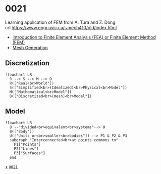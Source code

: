 # 0021
Learning application of FEM from A. Tura and Z. Dong \
url https://www.engr.uvic.ca/~mech410/old/index.html
+ [Introduction to Finite Element Analysis (FEA) or Finite Element Method (FEM)](https://www.engr.uvic.ca/~mech410/old/2_Lecture_Notes/6_2_FEA_Theory.pdf)
+ [Mesh Generation](https://www.engr.uvic.ca/~mech410/old/2_Lecture_Notes/FEA_Mesh_Generation.pdf)


## Discretization
```mermaid
flowchart LR
  R --> S --> M --> D
  R(["Real<br>World"])
  S(["Simplified<br>(Idealized)<br>Physical<br>Model"])
  M(["Mathematical<br>Model"])
  D(["Discretized<br>(mesh)<br>Model"])
```


## Model
```mermaid
flowchart LR
  B --"divided<br>equivalent<br>systems"--> U
  B(["Body"])
  U(["Units or<br>smaller<br>bodies"]) --> P1 & P2 & P3
  subgraph "Interconnected<br>at points commons to"
    P1["Points"]
    P2["Lines"]
    P3["Surfaces"]
  end
```



[&bull;](README.md)
[`0021`](../00/21.md)
